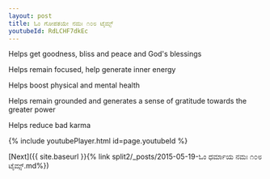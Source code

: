 ```yaml
---
layout: post
title: ಓಂ ಗೋಪತಯೇ ನಮಃ ೧೦೮ ಟೈಮ್ಸ್
youtubeId: RdLCHF7dkEc
---
```

 
 
Helps get goodness, bliss and peace and God's blessings
 
Helps remain focused, help generate inner energy 
 
Helps boost physical and mental health 
 
Helps remain grounded and generates a sense of gratitude towards the greater power 
 
Helps reduce bad karma
 
 
 
 


{% include youtubePlayer.html id=page.youtubeId %}
 
[Next]({{ site.baseurl }}{% link  split2/_posts/2015-05-19-ಓಂ ಧರ್ಮಾಯ ನಮಃ ೧೦೮ ಟೈಮ್ಸ್.md%})
 
